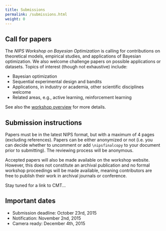 ```yaml
---
title: Submissions
permalink: /submissions.html
weight: 0
---
```


## Call for papers

The *NIPS Workshop on Bayesian Optimization* is calling for contributions on
theoretical models, empirical studies, and applications of Bayesian
optimization. We also welcome challenge papers on possible applications or
datasets. Topics of interest (though not exhaustive) include:

- Bayesian optimization
- Sequential experimental design and bandits
- Applications, in industry or academia, other scientific disciplines welcome
- Related areas, e.g., active learning, reinforcement learning

See also the [workshop overview](index.html) for more details.


## Submission instructions

Papers must be in the latest NIPS format, but with a maximum of 4 pages
(excluding references). Papers can be either anonymized or not (i.e. you can
decide whether to uncomment or add `\nipsfinalcopy` to your document prior to
submitting). The reviewing process will be anonymous.

Accepted papers will also be made available on the workshop website. However,
this does not constitute an archival publication and no formal workshop
proceedings will be made available, meaning contributors are free to publish
their work in archival journals or conference.

Stay tuned for a link to CMT...
<!--
Submissions can be made through
[cmt.research.microsoft.com/BO2015](https://cmt.research.microsoft.com/BO2015).
-->

## Important dates

- Submission deadline: October 23rd, 2015
- Notification: November 2nd, 2015
- Camera ready: December 4th, 2015

